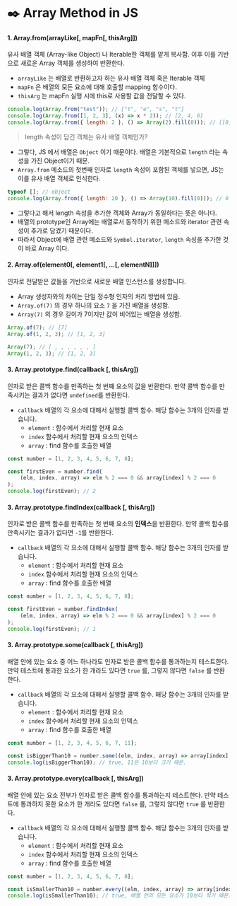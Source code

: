 # ✒️ Array Method in JS

#### 1. Array.from(arrayLike[, mapFn[, thisArg]])

유사 배열 객체 (Array-like Object) 나 Iterable한 객체를 얕게 복사함.
이후 이를 기반으로 새로운 Array 객체를 생성하여 반환한다.

- `arrayLike` 는 배열로 반환하고자 하는 유사 배열 객체 혹은 Iterable 객체
- `mapFn` 은 배열의 모든 요소에 대해 호출할 mapping 함수이다.
- `thisArg` 는 mapFn 실행 시에 this로 사용할 값을 전달할 수 있다.

```javascript
console.log(Array.from("test")); // ["t", "e", "s", "t"]
console.log(Array.from([1, 2, 3], (x) => x * 2)); // [2, 4, 6]
console.log(Array.from({ length: 2 }, () => Array(2).fill(0))); // [[0, 0], [0, 0]]
```

> length 속성이 담긴 객체는 유사 배열 객체인가?

- 그렇다, JS 에서 배열은 `Object` 이기 때문이다. 배열은 기본적으로 `length` 라는 속성을 가진 Object이기 때문.
- `Array.from` 메소드의 첫번째 인자로 `length` 속성이 포함된 객체를 넣으면, JS는 이를 유사 배열 객체로 인식한다.

```javascript
typeof []; // object
console.log(Array.from({ length: 20 }, () => Array(10).fill(0))); // 0 으로 초기화된 20 x 10 짜리 2차원 배열
```

- 그렇다고 해서 length 속성을 추가한 객체와 Array가 동일하다는 뜻은 아니다.
- 배열의 prototype인 Array에는 배열로서 동작하기 위한 메소드와 iterator 관련 속성이 추가로 담겼기 때문이다.
- 따라서 Object에 배열 관련 메소드와 `Symbol.iterator`, `length` 속성을 추가한 것이 바로 Array 이다.

#### 2. Array.of(element0[, element1[, ...[, elementN]]])

인자로 전달받은 값들을 기반으로 새로운 배열 인스턴스를 생성합니다.

- Array 생성자와의 차이는 단일 정수형 인자의 처리 방법에 있음.
- `Array.of(7)` 의 경우 하나의 요소 `7` 을 가진 배열을 생성함.
- `Array(7)` 의 경우 길이가 7이지만 값이 비어있는 배열을 생성함.

```javascript
Array.of(7); // [7]
Array.of(1, 2, 3); // [1, 2, 3]

Array(7); // [ , , , , , , ]
Array(1, 2, 3); // [1, 2, 3]
```

#### 3. Array.prototype.find(callback [, thisArg])

인자로 받은 콜백 함수를 만족하는 첫 번째 요소의 값을 반환한다.
만약 콜백 함수를 만족시키는 결과가 없다면 `undefined`를 반환한다.

- `callback` 배열의 각 요소에 대해서 실행할 콜백 함수. 해당 함수는 3개의 인자를 받습니다.
  - `element` : 함수에서 처리할 현재 요소
  - `index` 함수에서 처리할 현재 요소의 인덱스
  - `array` : find 함수를 호출한 배열

```javascript
const number = [1, 2, 3, 4, 5, 6, 7, 8];

const firstEven = number.find(
	(elm, index, array) => elm % 2 === 0 && array[index] % 2 === 0
);
console.log(firstEven); // 2
```

#### 3. Array.prototype.findIndex(callback [, thisArg])

인자로 받은 콜백 함수를 만족하는 첫 번째 요소의 **인덱스**을 반환한다.
만약 콜백 함수를 만족시키는 결과가 없다면 `-1`를 반환한다.

- `callback` 배열의 각 요소에 대해서 실행할 콜백 함수. 해당 함수는 3개의 인자를 받습니다.
  - `element` : 함수에서 처리할 현재 요소
  - `index` 함수에서 처리할 현재 요소의 인덱스
  - `array` : find 함수를 호출한 배열

```javascript
const number = [1, 2, 3, 4, 5, 6, 7, 8];

const firstEven = number.findIndex(
	(elm, index, array) => elm % 2 === 0 && array[index] % 2 === 0
);
console.log(firstEven); // 1
```

#### 3. Array.prototype.some(callback [, thisArg])

배열 안에 있는 요소 중 어느 하나라도 인자로 받은 콜백 함수를 통과하는지 테스트한다.
만약 테스트에 통과한 요소가 한 개라도 있다면 `true` 를, 그렇지 않다면 `false` 를 반환한다.

- `callback` 배열의 각 요소에 대해서 실행할 콜백 함수. 해당 함수는 3개의 인자를 받습니다.
  - `element` : 함수에서 처리할 현재 요소
  - `index` 함수에서 처리할 현재 요소의 인덱스
  - `array` : find 함수를 호출한 배열

```javascript
const number = [1, 2, 3, 4, 5, 6, 7, 11];

const isBiggerThan10 = number.some((elm, index, array) => array[index] > 10);
console.log(isBiggerThan10); // true, 11은 10보다 크기 때문.
```

#### 3. Array.prototype.every(callback [, thisArg])

배열 안에 있는 요소 전부가 인자로 받은 콜백 함수를 통과하는지 테스트한다.
만약 테스트에 통과하지 못한 요소가 한 개라도 있다면 `false` 를, 그렇지 않다면 `true` 를 반환한다.

- `callback` 배열의 각 요소에 대해서 실행할 콜백 함수. 해당 함수는 3개의 인자를 받습니다.
  - `element` : 함수에서 처리할 현재 요소
  - `index` 함수에서 처리할 현재 요소의 인덱스
  - `array` : find 함수를 호출한 배열

```javascript
const number = [1, 2, 3, 4, 5, 6, 7, 8];

const isSmallerThan10 = number.every((elm, index, array) => array[index] < 10);
console.log(isSmallerThan10); // true, 배열 안의 모든 요소가 10보다 작기 때문.
```

